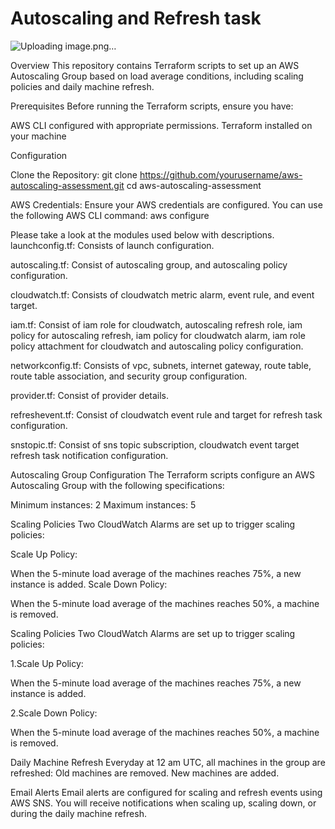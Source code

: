# Autoscaling and Refresh task 

![Uploading image.png…]()


Overview This repository contains Terraform scripts to set up an AWS Autoscaling Group based on load average conditions, including scaling policies and daily machine refresh.

Prerequisites Before running the Terraform scripts, ensure you have:

AWS CLI configured with appropriate permissions. Terraform installed on your machine

Configuration

Clone the Repository: git clone https://github.com/yourusername/aws-autoscaling-assessment.git cd aws-autoscaling-assessment

AWS Credentials: Ensure your AWS credentials are configured. You can use the following AWS CLI command: aws configure

Please take a look at the modules used below with descriptions. launchconfig.tf: Consists of launch configuration.

autoscaling.tf: Consist of autoscaling group, and autoscaling policy configuration.

cloudwatch.tf: Consists of cloudwatch metric alarm, event rule, and event target.

iam.tf: Consist of iam role for cloudwatch, autoscaling refresh role, iam policy for autoscaling refresh, iam policy for cloudwatch alarm, iam role policy attachment for cloudwatch and autoscaling policy configuration.

networkconfig.tf: Consists of vpc, subnets, internet gateway, route table, route table association, and security group configuration.

provider.tf: Consist of provider details.

refreshevent.tf: Consist of cloudwatch event rule and target for refresh task configuration.

snstopic.tf: Consist of sns topic subscription, cloudwatch event target refresh task notification configuration.

Autoscaling Group Configuration The Terraform scripts configure an AWS Autoscaling Group with the following specifications:

Minimum instances: 2 Maximum instances: 5

Scaling Policies Two CloudWatch Alarms are set up to trigger scaling policies:

Scale Up Policy:

When the 5-minute load average of the machines reaches 75%, a new instance is added. Scale Down Policy:

When the 5-minute load average of the machines reaches 50%, a machine is removed.

Scaling Policies Two CloudWatch Alarms are set up to trigger scaling policies:

1.Scale Up Policy:

When the 5-minute load average of the machines reaches 75%, a new instance is added.

2.Scale Down Policy:

When the 5-minute load average of the machines reaches 50%, a machine is removed.

Daily Machine Refresh Everyday at 12 am UTC, all machines in the group are refreshed: Old machines are removed. New machines are added.

Email Alerts Email alerts are configured for scaling and refresh events using AWS SNS. You will receive notifications when scaling up, scaling down, or during the daily machine refresh.
